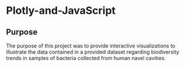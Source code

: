 # Plotly-and-JavaScript

## Purpose
The purpose of this project was to provide interactive visualizations to illustrate the data contained in a provided dataset regarding biodiversity trends in samples of bacteria collected from human navel cavities. 
